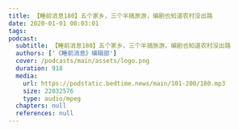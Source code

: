 ```yaml
---
title: 【睡前消息180】五个家乡，三个半搞旅游，编剧也知道农村没出路
date: 2020-01-01 00:03:01
tags:
podcast:
  subtitle: 【睡前消息180】五个家乡，三个半搞旅游，编剧也知道农村没出路
  authors: ['《睡前消息》编辑部']
  cover: /podcasts/main/assets/logo.png
  duration: 918
  media:
    url: https://podstatic.bedtime.news/main/101-200/180.mp3
    size: 22032576
    type: audio/mpeg
  chapters: null
  references: null
---
```

